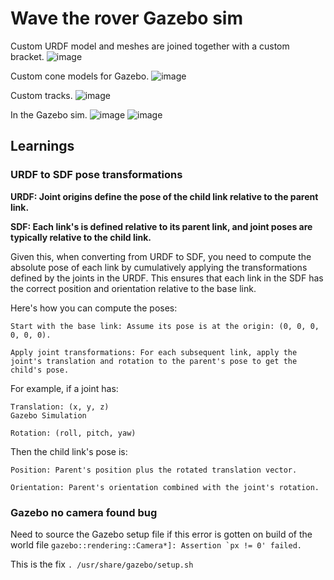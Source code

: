 # Wave the rover Gazebo sim

Custom URDF model and meshes are joined together with a custom bracket.
![image](https://github.com/user-attachments/assets/3887ecf5-f077-4465-9561-501923fa0463)



Custom cone models for Gazebo.
![image](https://github.com/user-attachments/assets/640433f0-93a7-4d19-92df-2fe1d83b8f02)

Custom tracks.
![image](https://github.com/user-attachments/assets/383d5c66-a3c4-49bc-ad41-f0b44ab5fc89)

In the Gazebo sim.
![image](https://github.com/user-attachments/assets/c1a38ed7-a634-4eed-9590-a49b017c90d2)
![image](https://github.com/user-attachments/assets/51a6e535-0df8-4e2d-8738-be085da67fe3)


## Learnings
### URDF to SDF pose transformations
**URDF: Joint origins define the pose of the child link relative to the parent link.**

**SDF: Each link's <pose> is defined relative to its parent link, and joint poses are typically relative to the child link.**

Given this, when converting from URDF to SDF, you need to compute the absolute pose of each link by cumulatively applying the transformations defined by the joints in the URDF. This ensures that each link in the SDF has the correct position and orientation relative to the base link.

Here's how you can compute the poses:

    Start with the base link: Assume its pose is at the origin: (0, 0, 0, 0, 0, 0).

    Apply joint transformations: For each subsequent link, apply the joint's translation and rotation to the parent's pose to get the child's pose.

For example, if a joint has:

    Translation: (x, y, z)
    Gazebo Simulation

    Rotation: (roll, pitch, yaw)

Then the child link's pose is:

    Position: Parent's position plus the rotated translation vector.

    Orientation: Parent's orientation combined with the joint's rotation.


### Gazebo no camera found bug
Need to source the Gazebo setup file if this error is gotten on build of the world file 
```gazebo::rendering::Camera*]: Assertion `px != 0' failed.```

This is the fix
```. /usr/share/gazebo/setup.sh```
